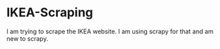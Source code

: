 # IKEA-Scraping
I am trying to scrape the IKEA website. I am using scrapy for that and am new to scrapy. 
